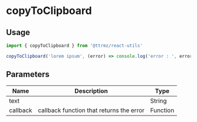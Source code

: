 # copyToClipboard

## Usage

```jsx
import { copyToClipboard } from '@ttrmz/react-utils'

copyToClipboard('lorem ipsum', (error) => console.log('error : ', error))
```

## Parameters

| Name     | Description                              | Type     |
| -------- | ---------------------------------------- | -------- |
| text     |                                          | String   |
| callback | callback function that returns the error | Function |
